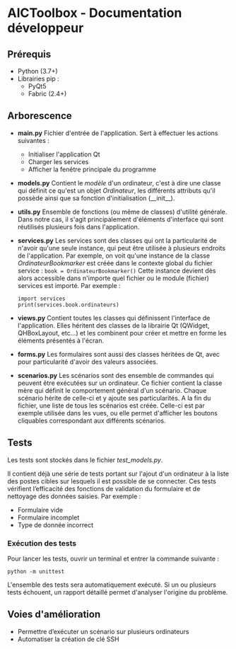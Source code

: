 
  
# AICToolbox - Documentation développeur

## Prérequis

- Python (3.7+)
- Librairies pip :
  - PyQt5
  - Fabric (2.4+)

## Arborescence
- **main<i></i>.py**
Fichier d'entrée de l'application. Sert à effectuer les actions suivantes :
  - Initialiser l'application Qt
  - Charger les services
  - Afficher la fenêtre principale du programme
- **models<i></i>.py**
Contient le *modèle* d'un ordinateur, c'est à dire une classe qui définit ce qu'est un objet *Ordinateur*, les différents attributs qu'il possède ainsi que sa fonction d'initialisation (\_\_init\_\_).
- **utils<i></i>.py**
Ensemble de fonctions (ou même de classes) d'utilité générale. Dans notre cas, il s'agit principalement d'éléments d'interface qui sont réutilisés plusieurs fois dans l'application.
- **services<i></i>.py**
Les services sont des classes qui ont la particularité de n'avoir qu'une seule instance, qui peut être utilisée à plusieurs endroits de l'application.
Par exemple, on voit qu'une instance de la classe _OrdinateurBookmarker_ est créée dans le contexte global du fichier service :
`book = OrdinateurBookmarker()`
Cette instance devient dès alors accessible dans n'importe quel fichier ou le module (fichier) services est importé.
Par exemple :

      import services
      print(services.book.ordinateurs)

- **views<i></i>.py**
Contient toutes les classes qui définissent l'interface de l'application. Elles héritent des classes de la librairie Qt (QWidget, QHBoxLayout, etc...) et les combinent pour créer et mettre en forme les éléments présentés à l'écran.
- **forms<i></i>.py**
Les formulaires sont aussi des classes héritées de Qt, avec pour particularité d'avoir des valeurs associées.
- **scenarios<i></i>.py**
Les scénarios sont des ensemble de commandes qui peuvent être exécutées sur un ordinateur. Ce fichier contient la classe mère qui définit le comportement général d'un scénario. Chaque scénario hérite de celle-ci et y ajoute ses particularités.
A la fin du fichier, une liste de tous les scénarios est créée. Celle-ci est par exemple utilisée dans les vues, ou elle permet d'afficher les boutons cliquables correspondant aux différents scénarios.

## Tests

Les tests sont stockés dans le fichier *test_models.py*.

Il contient déjà une série de tests portant sur l'ajout d'un ordinateur à la liste des postes cibles sur lesquels il est possible de se connecter. Ces tests vérifient l’efficacité des fonctions de validation du formulaire et de nettoyage des données saisies. Par exemple :

- Formulaire vide
- Formulaire incomplet
- Type de donnée incorrect

### Exécution des tests
Pour lancer les tests, ouvrir un terminal et entrer la commande suivante :

    python -m unittest

L'ensemble des tests sera automatiquement exécuté. Si un ou plusieurs tests échouent, un rapport détaillé permet d'analyser l'origine du problème.

## Voies d'amélioration
- Permettre d’exécuter un scénario sur plusieurs ordinateurs
- Automatiser la création de clé SSH
